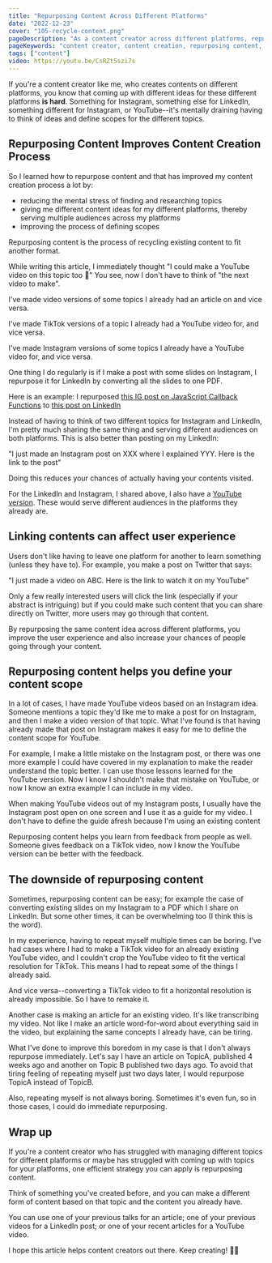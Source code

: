 ```yaml
---
title: "Repurposing Content Across Different Platforms"
date: "2022-12-23"
cover: "105-recycle-content.png"
pageDescription: "As a content creator across different platforms, repurposing the contents I create has improved my process a lot"
pageKeywords: "content creator, content creation, repurposing content, youtube, instagram, linkedin, tiktok"
tags: ["content"]
video: https://youtu.be/CsRZt5szi7s
---
```


If you're a content creator like me, who creates contents on different platforms,  you know that coming up with different ideas for these different platforms **is hard**. Something for Instagram, something else for LinkedIn, something different for Instagram, or YouTube--it's mentally draining having to think of ideas and define scopes for the different topics.

## Repurposing Content Improves Content Creation Process

So I learned how to repurpose content and that has improved my content creation process a lot by:

* reducing the mental stress of finding and researching topics
* giving me different content ideas for my different platforms, thereby serving multiple audiences across my platforms
* improving the process of defining scopes

Repurposing content is the process of recycling existing content to fit another format.

While writing this article, I immediately thought "I could make a YouTube video on this topic too 🤩" You see, now I don't have to think of "the next video to make".

I've made video versions of some topics I already had an article on and vice versa.

I've made TikTok versions of a topic I already had a YouTube video for, and vice versa.

I've made Instagram versions of some topics I already have a YouTube video for, and vice versa.

One thing I do regularly is if I make a post with some slides on Instagram, I repurpose it for LinkedIn by converting all the slides to one PDF.

Here is an example: I repurposed [this IG post on JavaScript Callback Functions](https://www.instagram.com/p/Cmb_8n6qztw/) to [this post on LinkedIn](https://www.linkedin.com/posts/dillionmegida_callback-functions-activity-7011722020556013568-dzlq?utm_source=share&utm_medium=member_desktop)

Instead of having to think of two different topics for Instagram and LinkedIn, I'm pretty much sharing the same thing and serving different audiences on both platforms. This is also better than posting on my LinkedIn:

"I just made an Instagram post on XXX where I explained YYY. Here is the link to the post"

Doing this reduces your chances of actually having your contents visited.

For the LinkedIn and Instagram, I shared above, I also have a [YouTube version](https://youtu.be/nlKJmAvZoxo). These would serve different audiences in the platforms they already are.

## Linking contents can affect user experience

Users don't like having to leave one platform for another to learn something (unless they have to). For example, you make a post on Twitter that says:

"I just made a video on ABC. Here is the link to watch it on my YouTube"

Only a few really interested users will click the link (especially if your abstract is intriguing) but if you could make such content that you can share directly on Twitter, more users may go through that content.

By repurposing the same content idea across different platforms, you improve the user experience and also increase your chances of people going through your content.

## Repurposing content helps you define your content scope

In a lot of cases, I have made YouTube videos based on an Instagram idea. Someone mentions a topic they'd like me to make a post for on Instagram, and then I make a video version of that topic. What I've found is that having already made that post on Instagram makes it easy for me to define the content scope for YouTube.

For example, I make a little mistake on the Instagram post, or there was one more example I could have covered in my explanation to make the reader understand the topic better. I can use those lessons learned for the YouTube version. Now I know I shouldn't make that mistake on YouTube, or now I know an extra example I can include in my video.

When making YouTube videos out of my Instagram posts, I usually have the Instagram post open on one screen and I use it as a guide for my video. I don't have to define the guide afresh because I'm using an existing content

Repurposing content helps you learn from feedback from people as well. Someone gives feedback on a TikTok video, now I know the YouTube version can be better with the feedback.

## The downside of repurposing content

Sometimes, repurposing content can be easy; for example the case of converting existing slides on my Instagram to a PDF which I share on LinkedIn. But some other times, it can be overwhelming too (I think this is the word).

In my experience, having to repeat myself multiple times can be boring. I've had cases where I had to make a TikTok video for an already existing YouTube video, and I couldn't crop the YouTube video to fit the vertical resolution for TikTok. This means I had to repeat some of the things I already said.

And vice versa--converting a TikTok video to fit a horizontal resolution is already impossible. So I have to remake it.

Another case is making an article for an existing video. It's like transcribing my video. Not like I make an article word-for-word about everything said in the video, but explaining the same concepts I already have, can be tiring.

What I've done to improve this boredom in my case is that I don't always repurpose immediately. Let's say I have an article on TopicA, published 4 weeks ago and another on Topic B published two days ago. To avoid that tiring feeling of repeating myself just two days later, I would repurpose TopicA instead of TopicB.

Also, repeating myself is not always boring. Sometimes it's even fun, so in those cases, I could do immediate repurposing.

## Wrap up

If you're a content creator who has struggled with managing different topics for different platforms or maybe has struggled with coming up with topics for your platforms, one efficient strategy you can apply is repurposing content.

Think of something you've created before, and you can make a different form of content based on that topic and the content you already have.

You can use one of your previous talks for an article; one of your previous videos for a LinkedIn post; or one of your recent articles for a YouTube video.

I hope this article helps content creators out there. Keep creating! 🙌🏾
